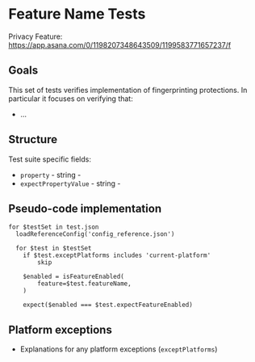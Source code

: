 # Feature Name Tests

Privacy Feature: https://app.asana.com/0/1198207348643509/1199583771657237/f

## Goals

This set of tests verifies implementation of fingerprinting protections. In particular it focuses on verifying that:

- …

## Structure

Test suite specific fields:

- `property` - string - 
- `expectPropertyValue` - string - 

## Pseudo-code implementation

```
for $testSet in test.json
  loadReferenceConfig('config_reference.json')

  for $test in $testSet
    if $test.exceptPlatforms includes 'current-platform'
        skip

    $enabled = isFeatureEnabled(
        feature=$test.featureName,
    )

    expect($enabled === $test.expectFeatureEnabled)
```

## Platform exceptions

- Explanations for any platform exceptions (`exceptPlatforms`)